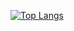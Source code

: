 [![Top Langs](https://github-readme-stats.vercel.app/api/top-langs/?username=teamoo24
)](https://github.com/anuraghazra/github-readme-stats)
